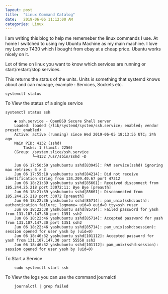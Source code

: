 ```yaml
---
layout: post
title:  "Linux Command Catalog"
date:   2019-06-06 11:12:00 AM
categories: Linux
---
```


I am writing this blog to help me rememeber the linux commands I use. At home I switched to using my Ubuntu Machine as my main machine. I love my Lenovo T430 which I bought from ebay at a cheap price. Ubuntu works nicely on it.

Lot of time on linux you want to know which services are running or start/restart/stop services. 

This returns the status of the units. Units is something that systemd knows about and can manage, example : Services, Sockets etc.

```
systemctl status 
```

To View the status of a single service
```
systemctl status ssh

    ● ssh.service - OpenBSD Secure Shell server
    Loaded: loaded (/lib/systemd/system/ssh.service; enabled; vendor preset: enabled)
    Active: active (running) since Wed 2019-06-05 18:13:55 UTC; 24h ago
    Main PID: 4132 (sshd)
        Tasks: 1 (limit: 2256)
    CGroup: /system.slice/ssh.service
            └─4132 /usr/sbin/sshd -D

    Jun 06 17:50:50 yashubuntu sshd[83945]: PAM service(sshd) ignoring max retries; 6 > 3
    Jun 06 17:55:18 yashubuntu sshd[84214]: Did not receive identification string from 134.209.40.67 port 47312
    Jun 06 18:21:39 yashubuntu sshd[85661]: Received disconnect from 185.244.25.218 port 33072:11: Bye Bye [preauth]
    Jun 06 18:21:39 yashubuntu sshd[85661]: Disconnected from 185.244.25.218 port 33072 [preauth]
    Jun 06 18:22:36 yashubuntu sshd[85714]: pam_unix(sshd:auth): authentication failure; logname= uid=0 euid=0 tty=ssh ruser
    Jun 06 18:22:38 yashubuntu sshd[85714]: Failed password for yash from 131.107.147.30 port 1351 ssh2
    Jun 06 18:22:46 yashubuntu sshd[85714]: Accepted password for yash from 131.107.147.30 port 1351 ssh2
    Jun 06 18:22:46 yashubuntu sshd[85714]: pam_unix(sshd:session): session opened for user yash by (uid=0)
    Jun 06 18:46:32 yashubuntu sshd[101112]: Accepted password for yash from 131.107.147.30 port 55558 ssh2
    Jun 06 18:46:32 yashubuntu sshd[101112]: pam_unix(sshd:session): session opened for user yash by (uid=0)
```

To Start a Service
```
    sudo systemctl start ssh
```

To View the logs you can use the command journalctl
```
    journalctl | grep failed
```





